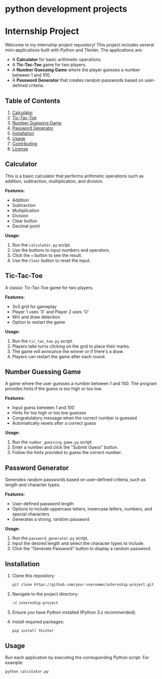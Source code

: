 # python development projects
# Internship Project

Welcome to my internship project repository! This project includes several mini-applications built with Python and Tkinter. The applications are:

- A **Calculator** for basic arithmetic operations.
- A **Tic-Tac-Toe** game for two players.
- A **Number Guessing Game** where the player guesses a number between 1 and 100.
- A **Password Generator** that creates random passwords based on user-defined criteria.

## Table of Contents

1. [Calculator](#calculator)
2. [Tic-Tac-Toe](#tic-tac-toe)
3. [Number Guessing Game](#number-guessing-game)
4. [Password Generator](#password-generator)
5. [Installation](#installation)
6. [Usage](#usage)
7. [Contributing](#contributing)
8. [License](#license)

## Calculator

This is a basic calculator that performs arithmetic operations such as addition, subtraction, multiplication, and division.

**Features:**
- Addition
- Subtraction
- Multiplication
- Division
- Clear button
- Decimal point

**Usage:**
1. Run the `calculator.py` script.
2. Use the buttons to input numbers and operators.
3. Click the `=` button to see the result.
4. Use the `Clear` button to reset the input.

## Tic-Tac-Toe

A classic Tic-Tac-Toe game for two players.

**Features:**
- 3x3 grid for gameplay
- Player 1 uses 'X' and Player 2 uses 'O'
- Win and draw detection
- Option to restart the game

**Usage:**
1. Run the `tic_tac_toe.py` script.
2. Players take turns clicking on the grid to place their marks.
3. The game will announce the winner or if there's a draw.
4. Players can restart the game after each round.

## Number Guessing Game

A game where the user guesses a number between 1 and 100. The program provides hints if the guess is too high or too low.

**Features:**
- Input guess between 1 and 100
- Hints for too high or too low guesses
- Congratulatory message when the correct number is guessed
- Automatically resets after a correct guess

**Usage:**
1. Run the `number_guessing_game.py` script.
2. Enter a number and click the "Submit Guess" button.
3. Follow the hints provided to guess the correct number.

## Password Generator

Generates random passwords based on user-defined criteria, such as length and character types.

**Features:**
- User-defined password length
- Options to include uppercase letters, lowercase letters, numbers, and special characters
- Generates a strong, random password

**Usage:**
1. Run the `password_generator.py` script.
2. Input the desired length and select the character types to include.
3. Click the "Generate Password" button to display a random password.

## Installation

1. Clone this repository:
    ```bash
    git clone https://github.com/your-username/internship-project.git
    ```

2. Navigate to the project directory:
    ```bash
    cd internship-project
    ```

3. Ensure you have Python installed (Python 3.x recommended).

4. Install required packages:
    ```bash
    pip install tkinter
    ```
## Usage

Run each application by executing the corresponding Python script. For example:
```bash
python calculator.py
